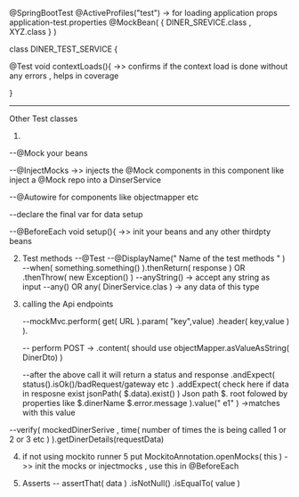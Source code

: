 
@SpringBootTest
@ActiveProfiles("test") -> for loading application props  application-test.properties
@MockBean( { DINER_SREVICE.class , XYZ.class } ) 

class  DINER_TEST_SERVICE {

@Test 
void contextLoads(){  ->> confirms if the context load is done without any errors , helps in coverage 

}



---


Other Test classes 


1.
  --@Mock your beans
  
  --@InjectMocks   ->> injects the @Mock components in this component like inject a @Mock repo into a DinserService
  
  --@Autowire for components like objectmapper etc

  --declare the final var for data setup

  --@BeforeEach
  void setup(){ ->> init your beans and any other thirdpty beans


2. Test methods
   --@Test
   --@DisplayName(" Name of the test methods " )
   --when( something.something() ).thenReturn( response )  OR .thenThrow( new Exception() )
   --anyString() -> accept any string as input
   --any() OR  any( DinerService.clas )  ->  any data of this type




3. calling the Api endpoints
   
   --mockMvc.perform(  get( URL ).param( "key",value) .header( key,value )  ).

   -- perform POST ->   .content( should use objectMapper.asValueAsString( DinerDto) )

   --after the above call it will return a status and response  .andExpect( status().isOk()/badRequest/gateway etc )
        .addExpect( check here if data in resposne exist jsonPath( $.data).exist()  )
         Json path $. root folowed by properties like $.dinerName $.error.message  ).value(" e1" ) ->matches with this value 




  --verify( mockedDinerSerive , time( number of times the is being called 1 or 2 or 3 etc ) ).getDinerDetails(requestData) 






4. if not using mockito runner 5
    put MockitoAnnotation.openMocks( this )   ->> init the mocks or injectmocks , use this in @BeforeEach

   


5. Asserts
-- assertThat( data ) .isNotNull()  .isEqualTo( value )
